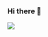### Hi there 👋


<p align="left">
  <a href="devwalterjr@gmail.com" alt="Gmail">
    <img src="https://img.shields.io/badge/-Gmail-1C1C1C?style=for-the-badge&logo=Gmail&logoColor=00FFFF&link=devwalterjr@gmail.com"/>
  </a>
  
</p>

